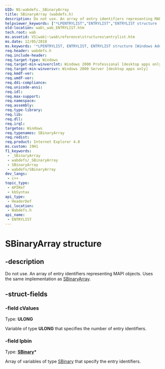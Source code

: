 ```yaml
---
UID: NS:wabdefs._SBinaryArray
title: SBinaryArray (wabdefs.h)
description: Do not use. An array of entry identifiers representing MAPI objects. Uses the same implementation as SBinaryArray.
helpviewer_keywords: ["*LPENTRYLIST","ENTRYLIST","ENTRYLIST structure [Windows Address Book]","LPENTRYLIST","LPENTRYLIST structure pointer [Windows Address Book]","SBinaryArray","_wab_ENTRYLIST","wab._wab_ENTRYLIST","wabdefs/ENTRYLIST","wabdefs/LPENTRYLIST"]
old-location: wab\_wab_ENTRYLIST.htm
tech.root: wab
ms.assetid: VS|wab|~\wab\reference\structures\entrylist.htm
ms.date: 12/05/2018
ms.keywords: '*LPENTRYLIST, ENTRYLIST, ENTRYLIST structure [Windows Address Book], LPENTRYLIST, LPENTRYLIST structure pointer [Windows Address Book], SBinaryArray, _wab_ENTRYLIST, wab._wab_ENTRYLIST, wabdefs/ENTRYLIST, wabdefs/LPENTRYLIST'
req.header: wabdefs.h
req.include-header: 
req.target-type: Windows
req.target-min-winverclnt: Windows 2000 Professional [desktop apps only]
req.target-min-winversvr: Windows 2000 Server [desktop apps only]
req.kmdf-ver: 
req.umdf-ver: 
req.ddi-compliance: 
req.unicode-ansi: 
req.idl: 
req.max-support: 
req.namespace: 
req.assembly: 
req.type-library: 
req.lib: 
req.dll: 
req.irql: 
targetos: Windows
req.typenames: SBinaryArray
req.redist: 
req.product: Internet Explorer 4.0
ms.custom: 19H1
f1_keywords:
 - _SBinaryArray
 - wabdefs/_SBinaryArray
 - SBinaryArray
 - wabdefs/SBinaryArray
dev_langs:
 - c++
topic_type:
 - APIRef
 - kbSyntax
api_type:
 - HeaderDef
api_location:
 - Wabdefs.h
api_name:
 - ENTRYLIST
---
```


# SBinaryArray structure


## -description

Do not use. An array of entry identifiers representing MAPI objects. Uses the same implementation as <a href="/previous-versions/office/developer/office-2007/cc815398(v=office.12)">SBinaryArray</a>.

## -struct-fields

### -field cValues

Type: <b>ULONG</b>

Variable of type <b>ULONG</b> that specifies the number of entry identifiers.

### -field lpbin

Type: <b><a href="/previous-versions/office/developer/office-2007/cc815817(v=office.12)">SBinary</a>*</b>

Array of variables of type <a href="/previous-versions/office/developer/office-2007/cc815817(v=office.12)">SBinary</a> that specify the entry identifiers.